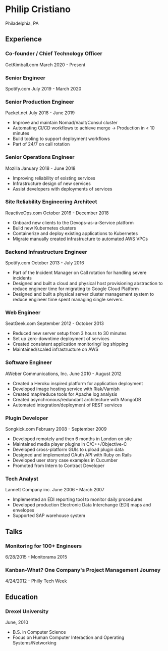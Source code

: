 # Philip Cristiano

Philadelphia, PA

## Experience

### Co-founder / Chief Technology Officer
GetKimball.com
March 2020 - Present

### Senior Engineer
Spotify.com
July 2019 - March 2020

### Senior Production Engineer
Packet.net
July 2018 - June 2019

* Improve and maintain Nomad/Vault/Consul cluster
* Automating CI/CD workflows to achieve merge -> Production in < 10 minutes
* Build tooling to support deployment workflows
* Part of 24/7 on call rotation

### Senior Operations Engineer
Mozilla
January 2018 - June 2018

* Improving reliability of existing services
* Infrastructure design of new services
* Assist developers with deployments of services

### Site Reliability Engineering Architect
ReactiveOps.com
October 2016 - December 2018

* Onboard new clients to the Devops-as-a-Service platform
* Build new Kubernetes clusters
* Containerize and deploy existing applications to Kubernetes
* Migrate manually created infrastructure to automated AWS VPCs

### Backend Infrastructure Engineer
Spotify.com
October 2013 - July 2016

* Part of the Incident Manager on Call rotation for handling severe incidents
* Designed and built a cloud and physical host provisioning abstraction to
  reduce engineer time for migrating to Google Cloud Platform
* Designed and built a physical server cluster management system to reduce
  engineer time spent managing single servers.


### Web Engineer
SeatGeek.com
September 2012 - October 2013

* Reduced new server setup from 3 hours to 30 minutes
* Set up zero-downtime deployment of services
* Created consistent application monitoring/ log shipping
* Maintained/scaled infrastructure on AWS

### Software Engineer
AWeber Communications, Inc.
June 2010 - August 2012

* Created a Heroku inspired platform for application deployment
* Developed image hosting service with Riak/Varnish
* Created map/reduce tools for Apache log analysis
* Created asynchronous/redundant architecture with MongoDB
* Automated integration/deployment of REST services


### Plugin Developer
Songkick.com February 2008 - September 2009

* Developed remotely and then 6 months in London on site
* Maintained media player plugins in C/C++/Objective-C
* Developed cross-platform GUIs to upload plugin data
* Designed and implemented OAuth API with Ruby on Rails
* Developed user story case examples in Cucumber
* Promoted from Intern to Contract Developer


### Tech Analyst
Lannett Company inc.
June 2006 - March 2007

* Implemented an EDI reporting tool to monitor daily procedures
* Developed production Electronic Data Interchange (EDI) maps and envelopes
* Supported SAP warehouse system

## Talks

### Monitoring for 100+ Engineers
6/28/2015 - Monitorama 2015

### Kanban-What? One Company's Project Management Journey
4/24/2012 - Philly Tech Week

## Education

### Drexel University
June, 2010

* B.S. in Computer Science
* Focus on Human Computer Interaction and Operating Systems/Networking
